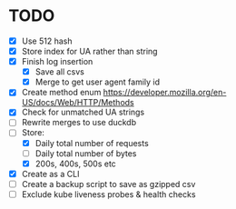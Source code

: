 # TODO

- [x] Use 512 hash
- [x] Store index for UA rather than string
- [x] Finish log insertion
  - [x] Save all csvs
  - [x] Merge to get user agent family id
- [x] Create method enum https://developer.mozilla.org/en-US/docs/Web/HTTP/Methods
- [x] Check for unmatched UA strings
- [ ] Rewrite merges to use duckdb
- [ ] Store:
  - [x] Daily total number of requests
  - [ ] Daily total number of bytes
  - [x] 200s, 400s, 500s etc
- [x] Create as a CLI
- [ ] Create a backup script to save as gzipped csv
- [ ] Exclude kube liveness probes & health checks
